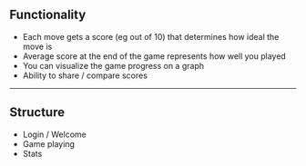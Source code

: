 ## Functionality
- Each move gets a score (eg out of 10) that determines how ideal the move is
- Average score at the end of the game represents how well you played
- You can visualize the game progress on a graph
- Ability to share / compare scores

---

## Structure
- Login / Welcome
- Game playing
- Stats
